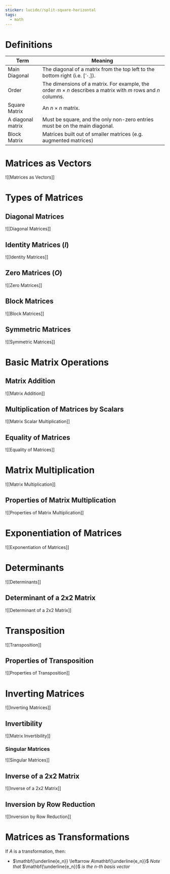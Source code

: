 ```yaml
---
sticker: lucide//split-square-horizontal
tags:
  - math
---
```

# Definitions
| Term              | Meaning                                                                                                          |
| ----------------- | ---------------------------------------------------------------------------------------------------------------- |
| Main Diagonal     | The diagonal of a matrix from the top left to the bottom right (i.e. $\left[ \ddots \right]$).                   |
| Order             | The dimensions of a matrix. For example, the order $m\times n$ describes a matrix with $m$ rows and $n$ columns. |
| Square Matrix     | An $n\times n$ matrix.                                                                                           |
| A diagonal matrix | Must be square, and the only non-zero entries must be on the main diagonal.                                      |
| Block Matrix      | Matrices built out of smaller matrices (e.g. augmented matrices)                                                 |

# Matrices as Vectors
![[Matrices as Vectors]]
# Types of Matrices
## Diagonal Matrices
![[Diagonal Matrices]]

## Identity Matrices ($I$)
![[Identity Matrices]]

## Zero Matrices ($O$)
![[Zero Matrices]]

## Block Matrices
![[Block Matrices]]
## Symmetric Matrices
![[Symmetric Matrices]]
# Basic Matrix Operations
## Matrix Addition
![[Matrix Addition]]
## Multiplication of Matrices by Scalars
![[Matrix Scalar Multiplication]]
## Equality of Matrices
![[Equality of Matrices]]
# Matrix Multiplication
![[Matrix Multiplication]]
## Properties of Matrix Multiplication
![[Properties of Matrix Multiplication]]

# Exponentiation of Matrices
![[Exponentiation of Matrices]]
# Determinants
![[Determinants]]
## Determinant of a 2x2 Matrix
![[Determinant of a 2x2 Matrix]]

# Transposition
![[Transposition]]
## Properties of Transposition
![[Properties of Transposition]]

# Inverting Matrices
![[Inverting Matrices]]
## Invertibility
![[Matrix Invertibility]]

### Singular Matrices
![[Singular Matrices]]
## Inverse of a 2x2 Matrix
![[Inverse of a 2x2 Matrix]]

## Inversion by Row Reduction
![[Inversion by Row Reduction]]
# Matrices as Transformations
If $A$ is a transformation, then:
- $\mathbf{\underline{e_n}} \leftarrow A\mathbf{\underline{e_n}}$
*Note that* $\mathbf{\underline{e_n}}$ *is the* $n$*-th basis vector*